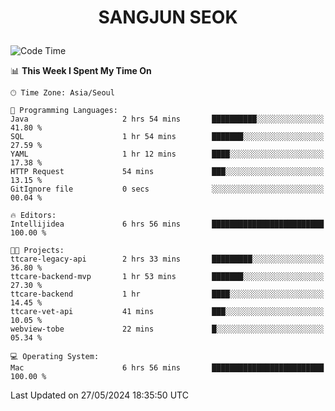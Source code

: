<h1>
 <p align="center">
   SANGJUN SEOK
 </p>
</h1>

<!--START_SECTION:waka-->
![Code Time](http://img.shields.io/badge/Code%20Time-3%2C564%20hrs%2015%20mins-blue)

📊 **This Week I Spent My Time On** 

```text
🕑︎ Time Zone: Asia/Seoul

💬 Programming Languages: 
Java                     2 hrs 54 mins       ██████████░░░░░░░░░░░░░░░   41.80 % 
SQL                      1 hr 54 mins        ███████░░░░░░░░░░░░░░░░░░   27.59 % 
YAML                     1 hr 12 mins        ████░░░░░░░░░░░░░░░░░░░░░   17.38 % 
HTTP Request             54 mins             ███░░░░░░░░░░░░░░░░░░░░░░   13.15 % 
GitIgnore file           0 secs              ░░░░░░░░░░░░░░░░░░░░░░░░░   00.04 % 

🔥 Editors: 
Intellijidea             6 hrs 56 mins       █████████████████████████   100.00 % 

🐱‍💻 Projects: 
ttcare-legacy-api        2 hrs 33 mins       █████████░░░░░░░░░░░░░░░░   36.80 % 
ttcare-backend-mvp       1 hr 53 mins        ███████░░░░░░░░░░░░░░░░░░   27.30 % 
ttcare-backend           1 hr                ████░░░░░░░░░░░░░░░░░░░░░   14.45 % 
ttcare-vet-api           41 mins             ███░░░░░░░░░░░░░░░░░░░░░░   10.05 % 
webview-tobe             22 mins             █░░░░░░░░░░░░░░░░░░░░░░░░   05.34 % 

💻 Operating System: 
Mac                      6 hrs 56 mins       █████████████████████████   100.00 % 
```


 Last Updated on 27/05/2024 18:35:50 UTC
<!--END_SECTION:waka-->
